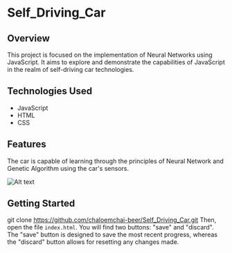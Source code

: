 # Self_Driving_Car

## Overview
This project is focused on the implementation of Neural Networks using JavaScript. It aims to explore and demonstrate the capabilities of JavaScript in the realm of self-driving car technologies.

## Technologies Used
- JavaScript
- HTML
- CSS

## Features
The car is capable of learning through the principles of Neural Network and Genetic Algorithm using the car's sensors.

![Alt text]("./output.png" "Optional title")

## Getting Started
git clone https://github.com/chaloemchai-beer/Self_Driving_Car.git
Then, open the file `index.html`. You will find two buttons: "save" and "discard". The "save" button is designed to save the most recent progress, whereas the "discard" button allows for resetting any changes made.

